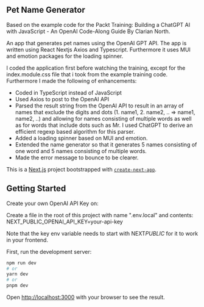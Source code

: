 ## Pet Name Generator

Based on the example code for the Packt Training: Building a ChatGPT AI with JavaScript - An OpenAI Code-Along Guide By Clarian North.

An app that generates pet names using the OpenAI GPT API. The app is written using React Nextjs Axios and Typescript. Furthermore it uses MUI and emotion packages for the loading spinner.

I coded the application first before watching the training, except for the index.module.css file that i took from the example training code. Furthermore I made the following of enhancements:

- Coded in TypeScript instead of JavaScript
- Used Axios to post to the OpenAI API
- Parsed the result string from the OpenAI API to result in an array of names that exclude the digits and dots (1. name1, 2. name2, .. => name1, name2, ..) and allowing for names consisting of multiple words as well as for words that include dots such as Mr. I used ChatGPT to derive an efficient regexp based algorithm for this parser.
- Added a loading spinner based on MUI and emotion.
- Extended the name generator so that it generates 5 names consisting of one word and 5 names consisting of multiple words.
- Made the error message to bounce to be clearer.

This is a [Next.js](https://nextjs.org/) project bootstrapped with [`create-next-app`](https://github.com/vercel/next.js/tree/canary/packages/create-next-app).

## Getting Started

Create your own OpenAI API Key on:

Create a file in the root of this project with name ".env.local" and contents:
NEXT_PUBLIC_OPENAI_API_KEY=your-api-key

Note that the key env variable needs to start with NEXT*PUBLIC* for it to work in your frontend.

First, run the development server:

```bash
npm run dev
# or
yarn dev
# or
pnpm dev
```

Open [http://localhost:3000](http://localhost:3000) with your browser to see the result.
